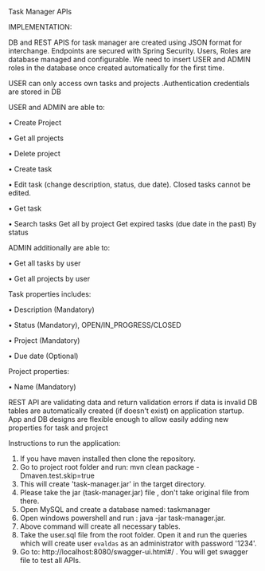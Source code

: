 Task Manager APIs


IMPLEMENTATION:

DB and REST APIS for task manager are created using JSON format for interchange.
Endpoints are secured with Spring Security. Users, Roles are database managed and configurable.
We need to insert USER and ADMIN roles in the database once created automatically for the first time. 

USER can only access own tasks and projects .Authentication credentials are stored in DB

USER and ADMIN are able to:

• Create Project

• Get all projects

• Delete project

• Create task

• Edit task (change description, status, due date). Closed tasks cannot be edited.

• Get task

• Search tasks
   Get all by project
   Get expired tasks (due date in the past)
   By status
   

ADMIN additionally are able to:

• Get all tasks by user

• Get all projects by user



Task properties includes:

• Description (Mandatory)

• Status (Mandatory), OPEN/IN_PROGRESS/CLOSED

• Project (Mandatory)

• Due date (Optional)

Project properties:

• Name (Mandatory)


REST API are validating data and return validation errors if data is invalid
DB tables are automatically created (if doesn't exist) on application startup.
App and DB designs are flexible enough to allow easily adding new properties for task and 
project


Instructions to run the application:
1. If you have maven installed then clone the repository. 
2. Go to project root folder and run: mvn clean package -Dmaven.test.skip=true
3. This will create 'task-manager.jar' in the target directory.
4. Please take the jar (task-manager.jar) file , don't take original file from there.
5. Open MySQL and create a database named:  taskmanager
6. Open windows powershell and run : java -jar task-manager.jar.
7. Above command will create all necessary tables.
8. Take the user.sql file from the root folder. Open it and run the queries which will create user `evaldas` as an administrator with password '1234'.
9. Go to: http://localhost:8080/swagger-ui.html#/ . You will get swagger file to test all APIs.
